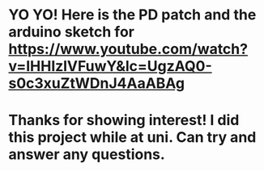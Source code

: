 # YO YO! Here is the PD patch and the arduino sketch for https://www.youtube.com/watch?v=IHHIzlVFuwY&lc=UgzAQ0-s0c3xuZtWDnJ4AaABAg

# Thanks for showing interest! I did this project while at uni. Can try and answer any questions. 
